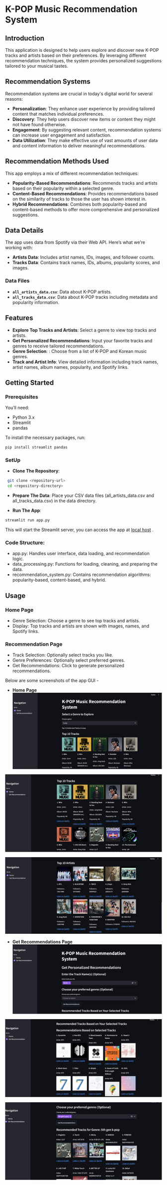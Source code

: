 # K-POP Music Recommendation System

## Introduction

This application is designed to help users explore and discover new K-POP tracks and artists based on their preferences. By leveraging different recommendation techniques, the system provides personalized suggestions tailored to your musical tastes.

## Recommendation Systems
Recommendation systems are crucial in today's digital world for several reasons:
- **Personalization**: They enhance user experience by providing tailored content that matches individual preferences.
- **Discovery**: They help users discover new items or content they might not have found otherwise.
- **Engagement**: By suggesting relevant content, recommendation systems can increase user engagement and satisfaction.
- **Data Utilization**: They make effective use of vast amounts of user data and content information to deliver meaningful recommendations.

## Recommendation Methods Used

This app employs a mix of different recommendation techniques:
- **Popularity-Based Recommendations**: Recommends tracks and artists based on their popularity within a selected genre.
- **Content-Based Recommendations**: Provides recommendations based on the similarity of tracks to those the user has shown interest in.
- **Hybrid Recommendations**: Combines both popularity-based and content-based methods to offer more comprehensive and personalized suggestions.

## Data Details

The app uses data from Spotify via their Web API. Here’s what we’re working with:
- **Artists Data**: Includes artist names, IDs, images, and follower counts.
- **Tracks Data**: Contains track names, IDs, albums, popularity scores, and images.

### Data Files

- **`all_artists_data.csv`**: Data about K-POP artists.
- **`all_tracks_data.csv`**: Data about K-POP tracks including metadata and popularity information.

## Features

- **Explore Top Tracks and Artists**: Select a genre to view top tracks and artists.
- **Get Personalized Recommendations**: Input your favorite tracks and genres to receive tailored recommendations.
- **Genre Selection**: : Choose from a list of K-POP and Korean music genres.
- **Track and Artist Info**: View detailed information including track names, artist names, album names, popularity, and Spotify links.

## Getting Started

### Prerequisites

You’ll need:
- Python 3.x
- Streamlit
- pandas

To install the necessary packages, run:
```bash
pip install streamlit pandas
```

### SetUp 
- **Clone The Repository**: 
```bash
 git clone <repository-url>
 cd <repository-directory>
```
- **Prepare The Data**: Place your CSV data files (all_artists_data.csv and all_tracks_data.csv) in the data directory.

- **Run The App**: 
```bash 
streamlit run app.py
```
This will start the Streamlit server, you can access the app at [local host](http://localhost:8501) .

### Code Structure:
- app.py: Handles user interface, data loading, and recommendation logic.
- data_processing.py: Functions for loading, cleaning, and preparing the data.
- recommendation_system.py: Contains recommendation algorithms: popularity-based, content-based, and hybrid.

## Usage 

### Home Page 
- Genre Selection: Choose a genre to see top tracks and artists.
- Display: Top tracks and artists are shown with images, names, and Spotify links.

### Recommendation Page
- Track Selection: Optionally select tracks you like.
- Genre Preferences: Optionally select preferred genres.
- Get Recommendations: Click to generate personalized recommendations.

Below are some screenshots of the app GUI - 
- **Home Page**
![K-POP Recommendation System Homepage](images/homePage.png)

![Top 10 Tracks](images/top10tracks.png)

![Top 10 Artists](images/top10artists.png)

- **Get Recommendations Page** 
![K-POP Recommendation System Recommendation Page](images/recommendation_1.png)

![Get Recommendation based on Chosen Tracks](images/recommendation_2.png)

![Get Recommendation based on Chosen Genre](images/recommendation_3.png)




